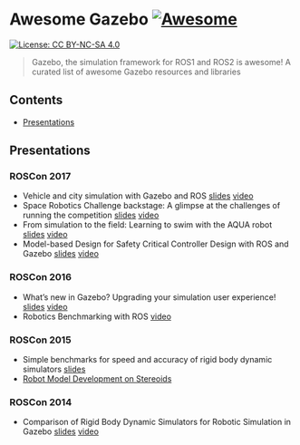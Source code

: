 # Awesome Gazebo [![Awesome](https://cdn.rawgit.com/sindresorhus/awesome/d7305f38d29fed78fa85652e3a63e154dd8e8829/media/badge.svg)](https://github.com/sindresorhus/awesome)

 [![License: CC BY-NC-SA 4.0](https://img.shields.io/badge/License-CC%20BY--NC--SA%204.0-lightgrey.svg)](http://creativecommons.org/licenses/by-nc-sa/4.0/)

> Gazebo, the simulation framework for ROS1 and ROS2 is awesome! A curated list of awesome Gazebo resources and libraries

## Contents

- [Presentations](#presentations)

## Presentations

### ROSCon 2017

* Vehicle and city simulation with Gazebo and ROS [slides](https://roscon.ros.org/2017/presentations/ROSCon%202017%20Vehicle%20and%20City%20Simulation.pdf) [video](https://vimeo.com/236477865)
* Space Robotics Challenge backstage: A glimpse at the challenges of running the competition [slides](https://roscon.ros.org/2017/presentations/ROSCon%202017%20Space%20Robotics%20Challenge.pdf) [video](https://vimeo.com/236482055)
* From simulation to the field: Learning to swim with the AQUA robot [slides](https://roscon.ros.org/2017/presentations/ROSCon%202017%20Simulation%20to%20the%20Field%20with%20AQUA.pdf) [video](https://vimeo.com/236138182)
* Model-based Design for Safety Critical Controller Design with ROS and Gazebo [slides](https://roscon.ros.org/2017/presentations/ROSCon%202017%20Kontrol.pdf) [video](https://vimeo.com/236188514)

### ROSCon 2016

* What’s new in Gazebo? Upgrading your simulation user experience! [slides](https://roscon.ros.org/2016/presentations/ROSCon2016_Gazebo.pdf) [video](https://vimeo.com/187699565)
* Robotics Benchmarking with ROS [video](https://vimeo.com/187705078)

### ROSCon 2015

* Simple benchmarks for speed and accuracy of rigid body 
dynamic simulators [slides](https://www.osrfoundation.org/wordpress2/wp-content/uploads/2015/12/multibody2015_scpeters.pdf)
* [Robot Model Development on Stereoids](https://roscon.ros.org/2015/presentations/roscon2015_phobos_von_szadkowski.pdf)

### ROSCon 2014

* Comparison of Rigid Body Dynamic Simulators 
for Robotic Simulation in Gazebo [slides](https://roscon.ros.org/2014/wp-content/uploads/2014/07/roscon2014_scpeters.pdf) [video](https://vimeo.com/107517366)
